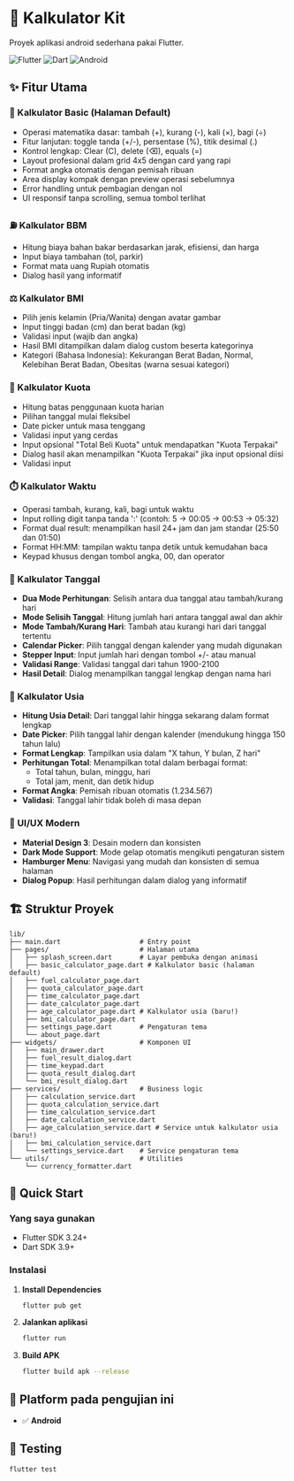 # 📱 Kalkulator Kit

Proyek aplikasi android sederhana pakai Flutter.

![Flutter](https://img.shields.io/badge/Flutter-02569B?style=for-the-badge&logo=flutter&logoColor=white)
![Dart](https://img.shields.io/badge/Dart-0175C2?style=for-the-badge&logo=dart&logoColor=white)
![Android](https://img.shields.io/badge/Android-3DDC84?style=for-the-badge&logo=android&logoColor=white)

## ✨ Fitur Utama

### 🧮 Kalkulator Basic (Halaman Default)
- Operasi matematika dasar: tambah (+), kurang (-), kali (×), bagi (÷)
- Fitur lanjutan: toggle tanda (+/-), persentase (%), titik desimal (.)
- Kontrol lengkap: Clear (C), delete (⌫), equals (=)
- Layout profesional dalam grid 4x5 dengan card yang rapi
- Format angka otomatis dengan pemisah ribuan
- Area display kompak dengan preview operasi sebelumnya
- Error handling untuk pembagian dengan nol
- UI responsif tanpa scrolling, semua tombol terlihat

### ⛽ Kalkulator BBM
- Hitung biaya bahan bakar berdasarkan jarak, efisiensi, dan harga
- Input biaya tambahan (tol, parkir)
- Format mata uang Rupiah otomatis
- Dialog hasil yang informatif

### ⚖️ Kalkulator BMI
- Pilih jenis kelamin (Pria/Wanita) dengan avatar gambar
- Input tinggi badan (cm) dan berat badan (kg)
- Validasi input (wajib dan angka)
- Hasil BMI ditampilkan dalam dialog custom beserta kategorinya
- Kategori (Bahasa Indonesia): Kekurangan Berat Badan, Normal, Kelebihan Berat Badan, Obesitas (warna sesuai kategori)

### 📱 Kalkulator Kuota
- Hitung batas penggunaan kuota harian
- Pilihan tanggal mulai fleksibel
- Date picker untuk masa tenggang
- Validasi input yang cerdas
- Input opsional "Total Beli Kuota" untuk mendapatkan "Kuota Terpakai"
- Dialog hasil akan menampilkan "Kuota Terpakai" jika input opsional diisi
- Validasi input

### ⏱️ Kalkulator Waktu
- Operasi tambah, kurang, kali, bagi untuk waktu
- Input rolling digit tanpa tanda ':' (contoh: 5 → 00:05 → 00:53 → 05:32)
- Format dual result: menampilkan hasil 24+ jam dan jam standar (25:50 dan 01:50)
- Format HH:MM: tampilan waktu tanpa detik untuk kemudahan baca
- Keypad khusus dengan tombol angka, 00, dan operator

### 📅 Kalkulator Tanggal
- **Dua Mode Perhitungan**: Selisih antara dua tanggal atau tambah/kurang hari
- **Mode Selisih Tanggal**: Hitung jumlah hari antara tanggal awal dan akhir
- **Mode Tambah/Kurang Hari**: Tambah atau kurangi hari dari tanggal tertentu
- **Calendar Picker**: Pilih tanggal dengan kalender yang mudah digunakan
- **Stepper Input**: Input jumlah hari dengan tombol +/- atau manual
- **Validasi Range**: Validasi tanggal dari tahun 1900-2100
- **Hasil Detail**: Dialog menampilkan tanggal lengkap dengan nama hari

### 🎂 Kalkulator Usia
- **Hitung Usia Detail**: Dari tanggal lahir hingga sekarang dalam format lengkap
- **Date Picker**: Pilih tanggal lahir dengan kalender (mendukung hingga 150 tahun lalu)
- **Format Lengkap**: Tampilkan usia dalam "X tahun, Y bulan, Z hari"
- **Perhitungan Total**: Menampilkan total dalam berbagai format:
  - Total tahun, bulan, minggu, hari
  - Total jam, menit, dan detik hidup
- **Format Angka**: Pemisah ribuan otomatis (1.234.567)
- **Validasi**: Tanggal lahir tidak boleh di masa depan

### 🎨 UI/UX Modern
- **Material Design 3**: Desain modern dan konsisten
- **Dark Mode Support**: Mode gelap otomatis mengikuti pengaturan sistem
- **Hamburger Menu**: Navigasi yang mudah dan konsisten di semua halaman
- **Dialog Popup**: Hasil perhitungan dalam dialog yang informatif

## 🏗️ Struktur Proyek

```
lib/
├── main.dart                    # Entry point
├── pages/                       # Halaman utama
│   ├── splash_screen.dart       # Layar pembuka dengan animasi
│   ├── basic_calculator_page.dart # Kalkulator basic (halaman default)
│   ├── fuel_calculator_page.dart
│   ├── quota_calculator_page.dart
│   ├── time_calculator_page.dart
│   ├── date_calculator_page.dart
│   ├── age_calculator_page.dart # Kalkulator usia (baru!)
│   ├── bmi_calculator_page.dart
│   ├── settings_page.dart       # Pengaturan tema
│   └── about_page.dart
├── widgets/                     # Komponen UI
│   ├── main_drawer.dart
│   ├── fuel_result_dialog.dart
│   ├── time_keypad.dart
│   ├── quota_result_dialog.dart
│   └── bmi_result_dialog.dart
├── services/                    # Business logic
│   ├── calculation_service.dart
│   ├── quota_calculation_service.dart
│   ├── time_calculation_service.dart
│   ├── date_calculation_service.dart
│   ├── age_calculation_service.dart # Service untuk kalkulator usia (baru!)
│   ├── bmi_calculation_service.dart
│   └── settings_service.dart    # Service pengaturan tema
└── utils/                       # Utilities
    └── currency_formatter.dart
```

## 🚀 Quick Start

### Yang saya gunakan
- Flutter SDK 3.24+
- Dart SDK 3.9+

### Instalasi

1. **Install Dependencies**
   ```bash
   flutter pub get
   ```

2. **Jalankan aplikasi**
   ```bash
   flutter run
   ```

3. **Build APK**
   ```bash
   flutter build apk --release
   ```

## 📱 Platform pada pengujian ini

- ✅ **Android**

## 🧪 Testing

```bash
flutter test
```


